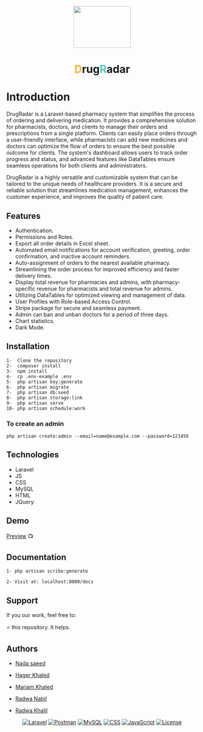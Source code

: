 

<p align="center" >
  <img style = "width:150px; height:110px;" src="https://user-images.githubusercontent.com/95037451/229926516-c8d728f1-e0b9-46f2-9a38-4fc5134cb39c.gif" />
  <h1 align="center"> <span style=" color : #fab52e; ">D</span>rug<span style = " color : #46cec0; ">R</span>adar</h1>
</p>


# Introduction

DrugRadar is a Laravel-based pharmacy system that simplifies the process of ordering and delivering medication. It provides a comprehensive solution for pharmacists, doctors, and clients to manage their orders and prescriptions from a single platform. Clients can easily place orders through a user-friendly interface, while pharmacists can add new medicines and doctors can optimize the flow of orders to ensure the best possible outcome for clients. The system's dashboard allows users to track order progress and status, and advanced features like DataTables ensure seamless operations for both clients and administrators.

DrugRadar is a highly versatile and customizable system that can be tailored to the unique needs of healthcare providers. It is a secure and reliable solution that streamlines medication management, enhances the customer experience, and improves the quality of patient care.
## Features

- Authentication.
- Permissions and Roles.
- Export all order details in Excel sheet.
- Automated email notifications for account verification, greeting, order confirmation, and inactive account reminders.
- Auto-assignment of orders to the nearest available pharmacy. 
- Streamlining the order process for improved efficiency and faster delivery times.
- Display total revenue for pharmacies and admins, with pharmacy-specific revenue for pharmacists and total revenue for admins. 
- Utilizing DataTables for optimized viewing and management of data.
- User Profiles with Role-based Access Control.
- Stripe package for secure and seamless payment.
- Admin can ban and unban doctors for a period of three days.
- Chart statistics.
- Dark Mode.


## Installation
 
```
1-  Clone the repository 
2-  composer install
3-  npm install
4-  cp .env-example .env
5-  php artisan key:generate
6-  php artisan migrate
7-  php artisan db:seed
8-  php artisan storage:link
9-  php artisan serve
10- php artisan schedule:work 
```

### To create an admin
```
php artisan create:admin --email=name@example.com --password=123456
```
## Technologies
- Laravel
- JS
- CSS
- MySQL
- HTML
- JQuery




## Demo

[Preview](https://www.youtube.com/watch?v=q13ReHRv8VM) :tv:


## Documentation

```
1- php artisan scribe:generate
```
```
2- Visit at: localhost:8000/docs
```

## Support

If you our work, feel free to:

⭐ this repository. It helps.


## Authors

- [Nada saeed](https://github.com/Nada98Sakr)

- [Hager Khaled](https://github.com/hagerk720)

- [Mariam Khaled](https://github.com/Marim99)

- [Radwa Nabil](https://github.com/radwanabil)

- [Radwa Khalil](https://github.com/radwakhalil22)



<div align="center">
  <a href="https://laravel.com/"><img src="https://img.shields.io/badge/Laravel-10.x-red.svg" alt="Laravel"></a>
  <a href="https://www.postman.com/"><img src="https://img.shields.io/badge/Postman-API%20Development-orange" alt="Postman"></a>
  <a href="https://www.mysql.com/"><img src="https://img.shields.io/badge/MySQL-8.x-blue.svg" alt="MySQL"></a>
  <a href="https://www.w3.org/Style/CSS/Overview.en.html"><img src="https://img.shields.io/badge/CSS-3-green.svg" alt="CSS"></a>
  <a href="https://www.javascript.com/"><img src="https://img.shields.io/badge/JavaScript-ES6-yellow.svg" alt="JavaScript"></a>
  <a href="https://packagist.org/packages/laravel/framework"><img src="https://img.shields.io/packagist/l/laravel/framework" alt="License"></a>
</div>

